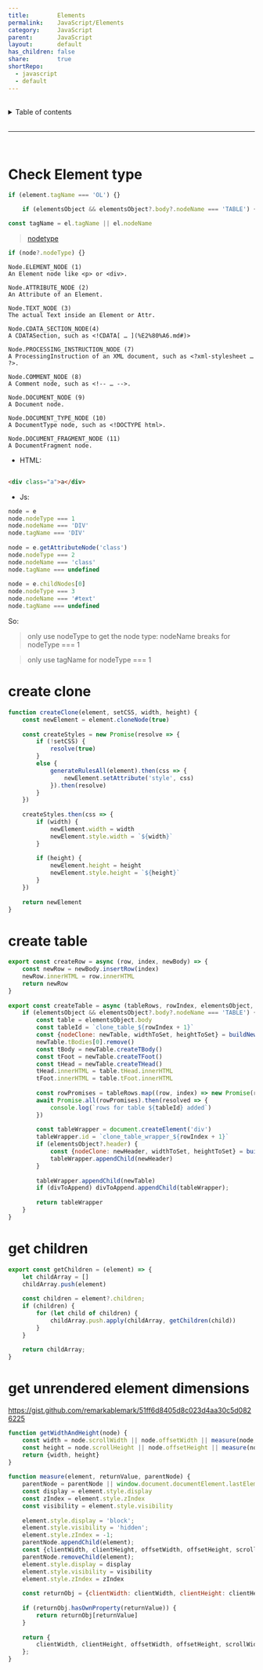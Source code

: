 ```yaml
---  
title:        Elements  
permalink:    JavaScript/Elements  
category:     JavaScript  
parent:       JavaScript  
layout:       default  
has_children: false  
share:        true  
shortRepo:  
  - javascript  
  - default              
---  
```

  
  
<br/>              
  
<details markdown="block">                    
<summary>                    
Table of contents                    
</summary>                    
{: .text-delta }                    
1. TOC                    
{:toc}                    
</details>                    
  
<br/>                    
  
***                    
  
<br/>    
  
# Check Element type  
  
```javascript  
if (element.tagName === 'OL') {}  
```  
  
```javascript  
    if (elementsObject && elementsObject?.body?.nodeName === 'TABLE') {}  
```  
  
```javascript  
const tagName = el.tagName || el.nodeName  
```  
  
> [nodetype](https://developer.mozilla.org/en-US/docs/Web/API/Node/nodeType)  
  
```javascript  
if (node?.nodeType) {}  
```  
  
```  
Node.ELEMENT_NODE (1)  
An Element node like <p> or <div>.  
  
Node.ATTRIBUTE_NODE (2)  
An Attribute of an Element.  
  
Node.TEXT_NODE (3)  
The actual Text inside an Element or Attr.  
  
Node.CDATA_SECTION_NODE(4)  
A CDATASection, such as <!CDATA[ … ](%E2%80%A6.md#)>  
  
Node.PROCESSING_INSTRUCTION_NODE (7)  
A ProcessingInstruction of an XML document, such as <?xml-stylesheet … ?>.  
  
Node.COMMENT_NODE (8)  
A Comment node, such as <!-- … -->.  
  
Node.DOCUMENT_NODE (9)  
A Document node.  
  
Node.DOCUMENT_TYPE_NODE (10)  
A DocumentType node, such as <!DOCTYPE html>.  
  
Node.DOCUMENT_FRAGMENT_NODE (11)  
A DocumentFragment node.  
```  
  
- HTML:  
  
```html  
  
<div class="a">a</div>  
```  
  
- Js:  
  
```javascript  
node = e  
node.nodeType === 1  
node.nodeName === 'DIV'  
node.tagName === 'DIV'  
  
node = e.getAttributeNode('class')  
node.nodeType === 2  
node.nodeName === 'class'  
node.tagName === undefined  
  
node = e.childNodes[0]  
node.nodeType === 3  
node.nodeName === '#text'  
node.tagName === undefined  
```  
  
So:  
> only use nodeType to get the node type: nodeName breaks for nodeType === 1  
  
> only use tagName for nodeType === 1  
  
# create clone  
  
```javascript    
function createClone(element, setCSS, width, height) {  
    const newElement = element.cloneNode(true)  
  
    const createStyles = new Promise(resolve => {  
        if (!setCSS) {  
            resolve(true)  
        }  
        else {  
            generateRulesAll(element).then(css => {  
                newElement.setAttribute('style', css)  
            }).then(resolve)  
        }  
    })  
  
    createStyles.then(css => {  
        if (width) {  
            newElement.width = width  
            newElement.style.width = `${width}`  
        }  
  
        if (height) {  
            newElement.height = height  
            newElement.style.height = `${height}`  
        }  
    })  
  
    return newElement  
}    
```    
  
# create table  
  
```javascript    
export const createRow = async (row, index, newBody) => {  
    const newRow = newBody.insertRow(index)  
    newRow.innerHTML = row.innerHTML  
    return newRow  
}  
  
export const createTable = async (tableRows, rowIndex, elementsObject, divToAppend) => {  
    if (elementsObject && elementsObject?.body?.nodeName === 'TABLE') {  
        const table = elementsObject.body  
        const tableId = `clone_table_${rowIndex + 1}`  
        const {nodeClone: newTable, widthToSet, heightToSet} = buildNewNodeClone(table, tableId, null, null, true, true)  
        newTable.tBodies[0].remove()  
        const tBody = newTable.createTBody()  
        const tFoot = newTable.createTFoot()  
        const tHead = newTable.createTHead()  
        tHead.innerHTML = table.tHead.innerHTML  
        tFoot.innerHTML = table.tFoot.innerHTML  
  
        const rowPromises = tableRows.map((row, index) => new Promise(resolve => resolve(createRow(row, index, tBody))))  
        await Promise.all(rowPromises).then(resolved => {  
            console.log(`rows for table ${tableId} added`)  
        })  
  
        const tableWrapper = document.createElement('div')  
        tableWrapper.id = `clone_table_wrapper_${rowIndex + 1}`  
        if (elementsObject?.header) {  
            const {nodeClone: newHeader, widthToSet, heightToSet} = buildNewNodeClone(elementsObject?.header, null, null, null, true, true)  
            tableWrapper.appendChild(newHeader)  
        }  
  
        tableWrapper.appendChild(newTable)  
        if (divToAppend) divToAppend.appendChild(tableWrapper);  
  
        return tableWrapper  
    }  
}    
```    
  
# get children  
  
```javascript    
export const getChildren = (element) => {  
    let childArray = []  
    childArray.push(element)  
  
    const children = element?.children;  
    if (children) {  
        for (let child of children) {  
            childArray.push.apply(childArray, getChildren(child))  
        }  
    }  
  
    return childArray;  
}    
```    
  
# get unrendered element dimensions  
  
https://gist.github.com/remarkablemark/51ff6d8405d8c023d4aa30c5d0826225  
  
```javascript    
function getWidthAndHeight(node) {  
    const width = node.scrollWidth || node.offsetWidth || measure(node, 'scrollWidth')  
    const height = node.scrollHeight || node.offsetHeight || measure(node, 'scrollHeight')  
    return {width, height}  
}  
  
function measure(element, returnValue, parentNode) {  
    parentNode = parentNode || window.document.documentElement.lastElementChild;  
    const display = element.style.display  
    const zIndex = element.style.zIndex  
    const visibility = element.style.visibility  
  
    element.style.display = 'block';  
    element.style.visibility = 'hidden';  
    element.style.zIndex = -1;  
    parentNode.appendChild(element);  
    const {clientWidth, clientHeight, offsetWidth, offsetHeight, scrollWidth, scrollHeight} = element;  
    parentNode.removeChild(element);  
    element.style.display = display  
    element.style.visibility = visibility  
    element.style.zIndex = zIndex  
  
    const returnObj = {clientWidth: clientWidth, clientHeight: clientHeight, offsetWidth: offsetWidth, offsetHeight: offsetHeight, scrollWidth: scrollWidth, scrollHeight: scrollHeight}  
  
    if (returnObj.hasOwnProperty(returnValue)) {  
        return returnObj[returnValue]  
    }  
  
    return {  
        clientWidth, clientHeight, offsetWidth, offsetHeight, scrollWidth, scrollHeight,  
    };  
}    
```